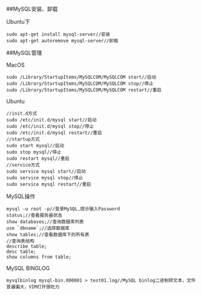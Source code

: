##MySQL安装、卸载

Ubuntu下
	
	sudo apt-get install mysql-server//安装
	sudo apt-get autoremove mysql-server//卸载

##MySQL管理
	
MacOS
	
	sudo /Library/StartupItems/MySQLCOM/MySQLCOM start//启动
	sudo /Library/StartupItems/MySQLCOM/MySQLCOM stop//停止
	sudo /Library/StartupItems/MySQLCOM/MySQLCOM restart//重启

Ubuntu
	
	//init.d方式
	sudo /etc/init.d/mysql start//启动
	sudo /etc/init.d/mysql stop//停止
	sudo /etc/init.d/mysql restart//重启
	//startup方式
	sudo start mysql//启动
	sudo stop mysql//停止
	sudo restart mysql//重启
	//service方式
	sudo service mysql start//启动
	sudo service mysql stop//停止
	sudo service mysql restart//重启

MySQL操作
	
	mysql -u root -p//登录MySQL,提示输入Password
	status;//查看服务器状态
	show databases;//查询数据库列表
	use `dbname`;//选择数据库
	show tables;//查看数据库下的所有表
	//查询表结构
	describe table;
	desc table;
	show columns from table;
	
MySQL BINGLOG
    
    mysqlbinlog mysql-bin.000001 > test01.log//MySQL binlog二进制转文本，文件普遍偏大，VIM打开很吃力
    
    
